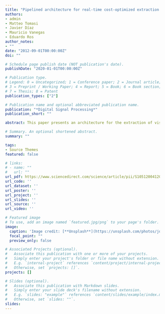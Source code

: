 ```yaml
---
title: "Pipelined architecture for real-time cost-optimized extraction of visual primitives based on FPGAs"
authors:
- admin
- Matteo Tomasi
- Javier Díaz
- Mauricio Vanegas
- Eduardo Ros
author_notes:
- ""
date: "2012-09-01T00:00:00Z"
doi: ""

# Schedule page publish date (NOT publication's date).
publishDate: "2020-01-01T00:00:00Z"

# Publication type.
# Legend: 0 = Uncategorized; 1 = Conference paper; 2 = Journal article;
# 3 = Preprint / Working Paper; 4 = Report; 5 = Book; 6 = Book section;
# 7 = Thesis; 8 = Patent
publication_types: ["2"]

# Publication name and optional abbreviated publication name.
publication: "*Digital Signal Processing*"
publication_short: ""

abstract: This paper presents an architecture for the extraction of visual primitives on chip, energy, orientation, disparity, and optical flow. This cost-optimized architecture processes in real time high-resolution images for real-life applications. In fact, we present a versatile architecture that may be customized for different performance requirements depending on the target application. In this case, dedicated hardware and its potential on-chip implementation on FPGA devices become an efficient solution. We have developed a multi-scale approach for the computation of the gradient-based primitives. Gradient-based methods are very popular in the literature because they provide a very competitive accuracy vs. efficiency trade-off. The hardware implementation of the system is performed using superscalar fine-grain pipelines to exploit the maximum degree of parallelism provided by the FPGA. The system reaches 350 and 270 VGA frames per second (fps) for the disparity and optical flow computations respectively in their mono-scale version and up to 32 fps for the multi-scale scheme extracting all the described features in parallel. In this work we also analyze the performance in accuracy and hardware resources of the proposed implementation.

# Summary. An optional shortened abstract.
summary: ""

tags:
- Source Themes
featured: false

# links:
# - name: ""
#   url: ""
url_pdf: https://www.sciencedirect.com/science/article/pii/S1051200412002369
url_code: ''
url_dataset: ''
url_poster: ''
url_project: ''
url_slides: ''
url_source: ''
url_video: ''

# Featured image
# To use, add an image named `featured.jpg/png` to your page's folder. 
image:
  caption: 'Image credit: [**Unsplash**](https://unsplash.com/photos/jdD8gXaTZsc)'
  focal_point: ""
  preview_only: false

# Associated Projects (optional).
#   Associate this publication with one or more of your projects.
#   Simply enter your project's folder or file name without extension.
#   E.g. `internal-project` references `content/project/internal-project/index.md`.
#   Otherwise, set `projects: []`.
projects: []

# Slides (optional).
#   Associate this publication with Markdown slides.
#   Simply enter your slide deck's filename without extension.
#   E.g. `slides: "example"` references `content/slides/example/index.md`.
#   Otherwise, set `slides: ""`.
slides:
---
```


